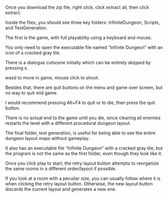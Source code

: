 Once you download the zip file, right click, click extract all, then click extract. 

Inside the files, you should see three key folders: InfiniteDungeon, Scripts, and TestGeneration. 

The first is the game, with full playability using a keyboard and mouse.

You only need to open the executable file named “Infinite Dungeon” with an icon of a cracked gray tile.

There is a dialogue cutscene initially which can be entirely skipped by pressing s.

wasd to move in game, mouse click to shoot.

Besides that, there are quit buttons on the menu and game over screen, but no way to quit mid game. 

I would recommend pressing Alt+F4 to quit or to die, then press the quit button. 

There is no actual end to the game until you die, since clearing all enemies restarts the level with a different procedural dungeon layout. 

The final folder, test generation, is useful for being able to see the entire dungeon layout maps without gameplay. 

It also has an executable file “Infinite Dungeon” with a cracked gray tile, but the program is not the same as the first folder, even though they look like it.

Once you click play to start, the retry layout button attempts to reorganize the same rooms in a different order/layout if possible. 

If you look at a room with a peculiar size, you can usually follow where it is when clicking the retry layout button. Otherwise, the new layout button discards the current layout and generates a new one.

